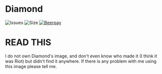# Diamond
![Issues](https://img.shields.io/github/issues/Milkenm/Diamond.svg?style=flat-square)
![Size](https://img.shields.io/github/repo-size/Milkenm/Diamond.svg?style=flat-square)
[![Beerpay](https://beerpay.io/Milkenm/Diamond/badge.svg?style=flat-square)](https://beerpay.io/Milkenm/Diamond)

# READ THIS
I do not own Diamond's image, and don't even know who made it (I think it was Riot) but didn't find it anywhere. If there is any problem with me using this image please tell me.